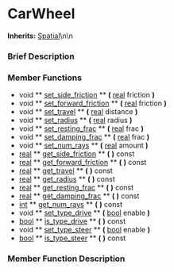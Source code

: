 #  CarWheel  
**Inherits:** [Spatial](class_spatial)\\n\\n
###  Brief Description  


###  Member Functions 
  * void  ** [set_side_friction](#set_side_friction) **  **(** [real](class_real) friction  **)**
  * void  ** [set_forward_friction](#set_forward_friction) **  **(** [real](class_real) friction  **)**
  * void  ** [set_travel](#set_travel) **  **(** [real](class_real) distance  **)**
  * void  ** [set_radius](#set_radius) **  **(** [real](class_real) radius  **)**
  * void  ** [set_resting_frac](#set_resting_frac) **  **(** [real](class_real) frac  **)**
  * void  ** [set_damping_frac](#set_damping_frac) **  **(** [real](class_real) frac  **)**
  * void  ** [set_num_rays](#set_num_rays) **  **(** [real](class_real) amount  **)**
  * [real](class_real)  ** [get_side_friction](#get_side_friction) **  **(** **)** const
  * [real](class_real)  ** [get_forward_friction](#get_forward_friction) **  **(** **)** const
  * [real](class_real)  ** [get_travel](#get_travel) **  **(** **)** const
  * [real](class_real)  ** [get_radius](#get_radius) **  **(** **)** const
  * [real](class_real)  ** [get_resting_frac](#get_resting_frac) **  **(** **)** const
  * [real](class_real)  ** [get_damping_frac](#get_damping_frac) **  **(** **)** const
  * [int](class_int)  ** [get_num_rays](#get_num_rays) **  **(** **)** const
  * void  ** [set_type_drive](#set_type_drive) **  **(** [bool](class_bool) enable  **)**
  * [bool](class_bool)  ** [is_type_drive](#is_type_drive) **  **(** **)** const
  * void  ** [set_type_steer](#set_type_steer) **  **(** [bool](class_bool) enable  **)**
  * [bool](class_bool)  ** [is_type_steer](#is_type_steer) **  **(** **)** const

###  Member Function Description  
